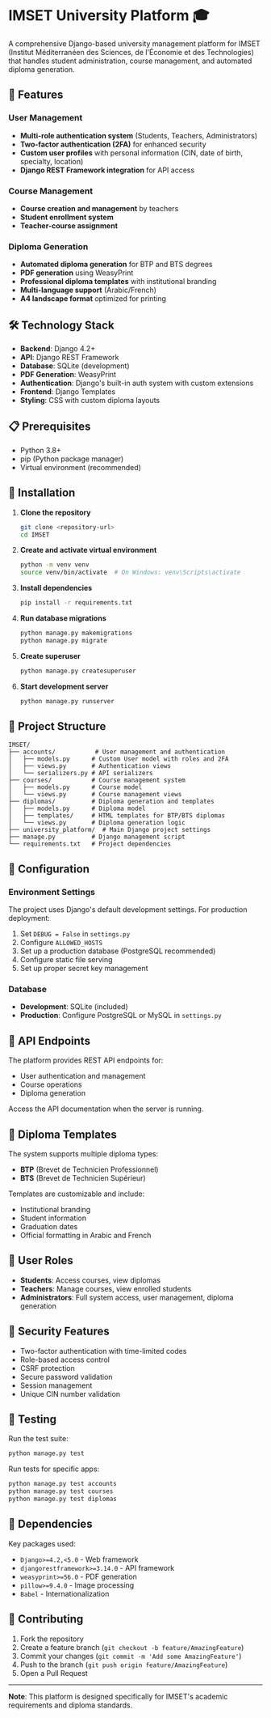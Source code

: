 # IMSET University Platform 🎓

A comprehensive Django-based university management platform for IMSET (Institut Méditerranéen des Sciences, de l'Économie et des Technologies) that handles student administration, course management, and automated diploma generation.

## 🌟 Features

### User Management
- **Multi-role authentication system** (Students, Teachers, Administrators)
- **Two-factor authentication (2FA)** for enhanced security
- **Custom user profiles** with personal information (CIN, date of birth, specialty, location)
- **Django REST Framework integration** for API access

### Course Management
- **Course creation and management** by teachers
- **Student enrollment system**
- **Teacher-course assignment**

### Diploma Generation
- **Automated diploma generation** for BTP and BTS degrees
- **PDF generation** using WeasyPrint
- **Professional diploma templates** with institutional branding
- **Multi-language support** (Arabic/French)
- **A4 landscape format** optimized for printing

## 🛠️ Technology Stack

- **Backend**: Django 4.2+
- **API**: Django REST Framework
- **Database**: SQLite (development)
- **PDF Generation**: WeasyPrint
- **Authentication**: Django's built-in auth system with custom extensions
- **Frontend**: Django Templates
- **Styling**: CSS with custom diploma layouts

## 📋 Prerequisites

- Python 3.8+
- pip (Python package manager)
- Virtual environment (recommended)

## 🚀 Installation

1. **Clone the repository**
   ```bash
   git clone <repository-url>
   cd IMSET
   ```

2. **Create and activate virtual environment**
   ```bash
   python -m venv venv
   source venv/bin/activate  # On Windows: venv\Scripts\activate
   ```

3. **Install dependencies**
   ```bash
   pip install -r requirements.txt
   ```

4. **Run database migrations**
   ```bash
   python manage.py makemigrations
   python manage.py migrate
   ```

5. **Create superuser**
   ```bash
   python manage.py createsuperuser
   ```

6. **Start development server**
   ```bash
   python manage.py runserver
   ```

## 📁 Project Structure

```
IMSET/
├── accounts/           # User management and authentication
│   ├── models.py      # Custom User model with roles and 2FA
│   ├── views.py       # Authentication views
│   └── serializers.py # API serializers
├── courses/           # Course management system
│   ├── models.py      # Course model
│   └── views.py       # Course management views
├── diplomas/          # Diploma generation and templates
│   ├── models.py      # Diploma model
│   ├── templates/     # HTML templates for BTP/BTS diplomas
│   └── views.py       # Diploma generation logic
├── university_platform/  # Main Django project settings
├── manage.py          # Django management script
└── requirements.txt   # Project dependencies
```

## 🔧 Configuration

### Environment Settings
The project uses Django's default development settings. For production deployment:

1. Set `DEBUG = False` in `settings.py`
2. Configure `ALLOWED_HOSTS`
3. Set up a production database (PostgreSQL recommended)
4. Configure static file serving
5. Set up proper secret key management

### Database
- **Development**: SQLite (included)
- **Production**: Configure PostgreSQL or MySQL in `settings.py`

## 📝 API Endpoints

The platform provides REST API endpoints for:
- User authentication and management
- Course operations
- Diploma generation

Access the API documentation when the server is running.

## 🎨 Diploma Templates

The system supports multiple diploma types:
- **BTP** (Brevet de Technicien Professionnel)
- **BTS** (Brevet de Technicien Supérieur)

Templates are customizable and include:
- Institutional branding
- Student information
- Graduation dates
- Official formatting in Arabic and French

## 👥 User Roles

- **Students**: Access courses, view diplomas
- **Teachers**: Manage courses, view enrolled students
- **Administrators**: Full system access, user management, diploma generation

## 🔐 Security Features

- Two-factor authentication with time-limited codes
- Role-based access control
- CSRF protection
- Secure password validation
- Session management
- Unique CIN number validation

## 🧪 Testing

Run the test suite:
```bash
python manage.py test
```

Run tests for specific apps:
```bash
python manage.py test accounts
python manage.py test courses
python manage.py test diplomas
```

## 📄 Dependencies

Key packages used:
- `Django>=4.2,<5.0` - Web framework
- `djangorestframework>=3.14.0` - API framework
- `weasyprint>=56.0` - PDF generation
- `pillow>=9.4.0` - Image processing
- `Babel` - Internationalization

## 🤝 Contributing

1. Fork the repository
2. Create a feature branch (`git checkout -b feature/AmazingFeature`)
3. Commit your changes (`git commit -m 'Add some AmazingFeature'`)
4. Push to the branch (`git push origin feature/AmazingFeature`)
5. Open a Pull Request



---

**Note**: This platform is designed specifically for IMSET's academic requirements and diploma standards.
